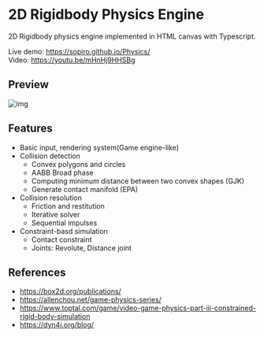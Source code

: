 # 2D Rigidbody Physics Engine

2D Rigidbody physics engine implemented in HTML canvas with Typescript.

Live demo: https://sopiro.github.io/Physics/  
Video: https://youtu.be/mHnHj9HHSBg

## Preview
![img](.github/rigidbody.gif)

## Features
- Basic input, rendering system(Game engine-like)
- Collision detection
  - Convex polygons and circles
  - AABB Broad phase
  - Computing minimum distance between two convex shapes (GJK)
  - Generate contact manifold (EPA)
- Collision resolution 
  - Friction and restitution
  - Iterative solver
  - Sequential impulses  
- Constraint-basd simulation
  - Contact constraint
  - Joints: Revolute, Distance joint


## References
- https://box2d.org/publications/
- https://allenchou.net/game-physics-series/
- https://www.toptal.com/game/video-game-physics-part-iii-constrained-rigid-body-simulation
- https://dyn4j.org/blog/
